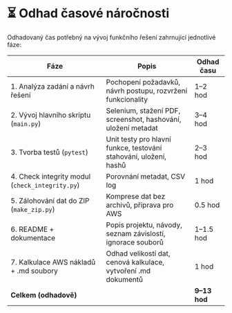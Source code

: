 # ⏳ Odhad časové náročnosti

Odhadovaný čas potřebný na vývoj funkčního řešení zahrnující jednotlivé fáze:

| Fáze                                       | Popis                                                                 | Odhad času |
|-------------------------------------------|-----------------------------------------------------------------------|------------|
| 1. Analýza zadání a návrh řešení          | Pochopení požadavků, návrh postupu, rozvržení funkcionality           | 1–2 hod    |
| 2. Vývoj hlavního skriptu (`main.py`)     | Selenium, stažení PDF, screenshot, hashování, uložení metadat         | 3–4 hod    |
| 3. Tvorba testů (`pytest`)                | Unit testy pro hlavní funkce, testování stahování, uložení, hashů     | 2–3 hod    |
| 4. Check integrity modul (`check_integrity.py`) | Porovnání metadat, CSV log                                          | 1 hod      |
| 5. Zálohování dat do ZIP (`make_zip.py`)  | Komprese dat bez archivů, připrava pro AWS                            | 0.5 hod    |
| 6. README + dokumentace                   | Popis projektu, návody, seznam závislostí, ignorace souborů           | 1–1.5 hod  |
| 7. Kalkulace AWS nákladů + .md soubory     | Odhad velikostí dat, cenová kalkulace, vytvoření .md dokumentů        | 1 hod      |
| **Celkem (odhadově)**                     |                                                                       | **9–13 hod** |
